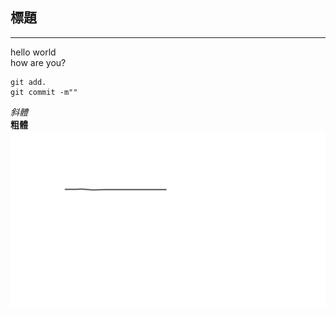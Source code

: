 ## 標題
---
hello world<br>
how are you?

```
git add.
git commit -m""
```
*斜體* <br>
__粗體__
![123](https://github.com/susanchen66/test1/blob/main/%E6%9C%AA%E5%91%BD%E5%90%8D.png)
